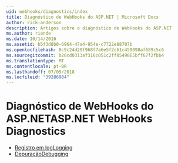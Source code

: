 ```yaml
---
uid: webhooks/diagnostics/index
title: Diagnóstico de WebHooks do ASP.NET | Microsoft Docs
author: rick-anderson
description: Artigos sobre o diagnóstico de WebHooks do ASP.NET
ms.author: riande
ms.date: 10/14/2016
ms.assetid: b5f3d8b0-6964-47a4-954e-c7722e88707b
ms.openlocfilehash: 8c9c24d29f968f7a6e5f2c61c459098af689c5c6
ms.sourcegitcommit: b28cd0313af316c051c2ff8549865bff67f2fbb4
ms.translationtype: MT
ms.contentlocale: pt-BR
ms.lasthandoff: 07/05/2018
ms.locfileid: "39286984"
---
```

# <a name="aspnet-webhooks-diagnostics"></a><span data-ttu-id="52c11-103">Diagnóstico de WebHooks do ASP.NET</span><span class="sxs-lookup"><span data-stu-id="52c11-103">ASP.NET WebHooks Diagnostics</span></span>

* [<span data-ttu-id="52c11-104">Registro em log</span><span class="sxs-lookup"><span data-stu-id="52c11-104">Logging</span></span>](logging.md)
* [<span data-ttu-id="52c11-105">Depuração</span><span class="sxs-lookup"><span data-stu-id="52c11-105">Debugging</span></span>](debugging.md)
